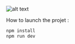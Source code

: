 ![alt text](https://github.com/clm-msch/dev-clicker-v1/blob/master/src/assets/devclickerLogo.png "Logo Dev Clicker")



How to launch the projet : 

```bash
npm install
npm run dev
```
